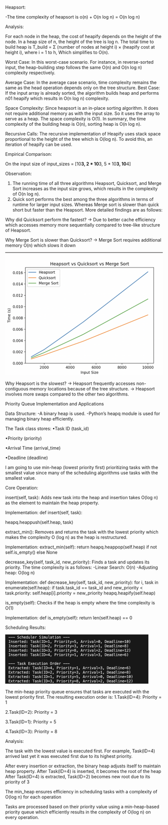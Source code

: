 Heapsort:

-The time complexity of heapsort is o(n) + O(n log n) = O(n log n)

Analysis:

For each node in the heap, the cost of heapify depends on the height of the node. In a heap size of n, the height of the tree is log n.
The total time to build heap is T_build = Σ (number of nodes at height i) × (heapify cost at height i), where i = 1 to h,
Which simplifies to O(n).

Worst Case: In this worst-case scenario. For instance, in reverse-sorted input, the heap-building step follows the same O(n) and O(n log n) complexity respectively.

Average Case: In the average case scenario, time complexity remains the same as the head operation depends only on the tree structure.
Best Case: If the input array is already sorted, the algorithm builds heap and performs n01 heapify which results in O(n log n) complexity.

Space Complexity: 
Since heapsort is an in-place sorting algorithm. It does not require additional memory as with the input size. So it uses the array to serve as a heap. The space complexity is O(1). In summary, the time complexity of the building heap is O(n), sorting heap is O(n log n).

Recursive Calls: 
The recursive implementation of Heapify uses stack space proportional to the height of the tree which is O(log n). To avoid this, an iteration of heapify can be used.

Empirical Comparison:



On the input size of 
input_sizes = [10**3, 2 * 10**3, 5 * 10**3, 10**4]

Observation: 
1. The running time of all three algorithms Heapsort, Quicksort, and Merge Sort increases as the input size grows, which results in the complexity of O(n log n).
2. Quick sort performs the best among the three algorithms in terms of runtime for larger input sizes. Whereas Merge sort is slower than quick short but faster than the Heapsort. More detailed findings are as follows:

Why did Quicksort perform the fastest?
-> Due to better cache efficiency which accesses memory more sequentially compared to tree-like structure of Heapsort.

Why Merge Sort is slower than Quicksort?
-> Merge Sort requires additional memory O(n) which slows it down

![Image 1](Images/1.png)

Why Heapsort is the slowest?
-> Heapsort frequently accesses non-contiguous memory locations because of the tree structure.
-> Heapsort involves more swaps compared to the other two algorithms.

Priority Queue Implementation and Applications

Data Structure: 
-A binary heap is used.
-Python’s heapq module is used for managing binary heap efficiently.

The Task class stores:
•Task ID (task_id)

•Priority (priority)

•Arrival Time (arrival_time)

•Deadline (deadline)

I am going to use min-heap (lowest priority first) prioritizing tasks with the smallest value since many of the scheduling algorithms use tasks with the smallest value.

Core Operation:

insert(self, task): Adds new task into the heap and insertion takes O(log n) as the element to maintain the heap property.

Implementation:
def insert(self, task):

heapq.heappush(self.heap, task)

extract_min(): Removes and returns the task with the lowest priority which makes the complexity O (log n) as the heap is restructured.

Implementation:
extract_min(self):
    return heapq.heappop(self.heap) if not self.is_empty() else None

decrease_key(self, task_id, new_priority): Finds a task and updates its priority. The time complexity is as follows:
-Linear Search: O(n)
-Adjusting heap: O(log n)

Implementation: 
def decrease_key(self, task_id, new_priority):
 for i, task in enumerate(self.heap):
        if task.task_id == task_id and new_priority < task.priority:
            self.heap[i].priority = new_priority
            heapq.heapify(self.heap)

is_empty(self): Checks if the heap is empty where the time complexity is O(1)

Implementation:
def is_empty(self):
  return len(self.heap) == 0

Scheduling Results:

![Image 2](Images/2.png)

The min-heap priority queue ensures that tasks are executed with the lowest priority first. The resulting execution order is:
    1.Task(ID=4): Priority = 1

2.Task(ID=2): Priority = 3

3.Task(ID=1): Priority = 5

4.Task(ID=3): Priority = 8

Analysis:

The task with the lowest value is executed first. For example, Task(ID=4) arrived last yet it was executed first due to its highest priority.

After every insertion or extraction, the binary heap adjusts itself to maintain heap property.
After Task(ID=4) is inserted, it becomes the root of the heap
After Task(ID=4) is extracted, Task(ID=2) becomes new root due to its priority of 3

The min_heap ensures efficiency in scheduling tasks with a complexity of O(log n) for each operation

Tasks are processed based on their priority value using a min-heap-based priority queue which efficiently results in the complexity of O(log n) on every operation.

